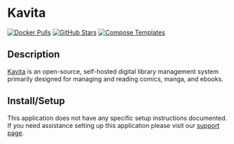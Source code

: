# Kavita

[![Docker Pulls](https://img.shields.io/docker/pulls/linuxserver/kavita?style=flat-square&color=607D8B&label=docker%20pulls&logo=docker)](https://hub.docker.com/r/linuxserver/kavita)
[![GitHub Stars](https://img.shields.io/github/stars/linuxserver/docker-kavita?style=flat-square&color=607D8B&label=github%20stars&logo=github)](https://github.com/linuxserver/docker-kavita)
[![Compose Templates](https://img.shields.io/static/v1?style=flat-square&color=607D8B&label=compose&message=templates)](https://github.com/GhostWriters/DockSTARTer/tree/main/compose/.apps/kavita)

## Description

[Kavita](https://www.kavitareader.com/) is an open-source, self-hosted digital library management system primarily designed for managing and reading comics, manga, and ebooks.

## Install/Setup

This application does not have any specific setup instructions documented. If
you need assistance setting up this application please visit our
[support page](https://dockstarter.com/basics/support/).
